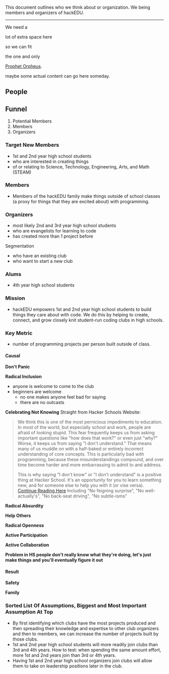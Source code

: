 This document outlines who we think about or organization. We being members and
organizers of hackEDU.

---

We need a

lot of extra space here

so we can fit

the one and only

[Prophet Orpheus](https://github.com/hackedu/dinosaurs).

maybe some actual content can go here someday.

## People

## Funnel

1. Potential Members
2. Members
3. Organizers

### Target New Members

- 1st and 2nd year high school students
- who are interested in creating things
- of or relating to Science, Technology, Engineering, Arts, and Math (STEAM)

### Members

- Members of the hackEDU family make things outside of school classes (a proxy
  for things that they are excited about) with programming.

### Organizers

- most likely 2nd and 3rd year high school students 
- who are evangelists for learning to code
- has created more than 1 project before

Segmentation

- who have an existing club
- who want to start a new club

### Alums

- 4th year high school students

### Mission

- hackEDU empowers 1st and 2nd year high school students to build things they
  care about with code. We do this by helping to create, connect, and grow
  closely knit student-run coding clubs in high schools.

### Key Metric

- number of programming projects per person built outside of class.

#### Causal

**Don't Panic**

**Radical Inclusion**
- anyone is welcome to come to the club
- beginners are welcome
	* no one makes anyone feel bad for saying
	* there are no outcasts 	
	
**Celebrating Not Knowing**
Straight from Hacker Schools Website:

> We think this is one of the most pernicious impediments to education. In most
> of the world, but especially school and work, people are afraid of looking
> stupid. This fear frequently keeps us from asking important questions like
> "how does that work?" or even just "why?" Worse, it keeps us from saying "I
> don't understand." That means many of us muddle on with a half-baked or
> entirely incorrect understanding of core concepts. This is particularly bad
> with programming, because these misunderstandings compound, and over time
> become harder and more embarrassing to admit to and address.
> 
> This is why saying "I don't know" or "I don't understand" is a positive thing
> at Hacker School. It's an opportunity for you to learn something new, and for
> someone else to help you with it (or vise versa).
> [Continue Reading
> Here](https://www.hackerschool.com/manual#sub-sec-social-rules) Including "No
> feigning surprise", "No well-actually's", "No back-seat driving", "No
> subtle-isms"


**Radical Absurdity**

**Help Others**

**Radical Openness**

**Active Participation**

**Active Collaboration**

**Problem in HS people don't really know what they're doing, let's just make
things and you'll eventually figure it out**

#### Result

**Safety**

**Family**

### Sorted List Of Assumptions, Biggest and Most Important Assumption At Top

- By first identifying which clubs have the most projects produced and then
  spreading their knowledge and expertise to other club organizers and then to
  members, we can increase the number of projects built by those clubs.
- 1st and 2nd year high school students will more readily join clubs than 3rd
  and 4th years. How to test: when spending the same amount effort, more 1st and
  2nd years join than 3rd or 4th years.
- Having 1st and 2nd year high school organizers join clubs will allow them to
  take on leadership positions later in the club. 
